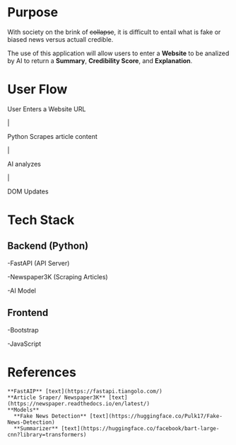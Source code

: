 # Purpose
  With society on the brink of ~~collapse~~, it is difficult to entail what is fake or biased news versus actuall credible. 
  
  The use of this application will allow users to enter a **Website** to be analized by AI to return a **Summary**, **Credibility Score**, and **Explanation**.

# User Flow
User Enters a Website URL

  |
  
Python Scrapes article content

  |
  
AI analyzes 

  |
  
DOM Updates

  
# Tech Stack
## Backend (Python)

  -FastAPI (API Server)
  
  -Newspaper3K (Scraping Articles)
  
  -AI Model

  
## Frontend

  -Bootstrap
  
  -JavaScript


# References
    **FastAIP** [text](https://fastapi.tiangolo.com/)
    **Article Sraper/ Newspaper3K** [text](https://newspaper.readthedocs.io/en/latest/)
    **Models**
      **Fake News Detection** [text](https://huggingface.co/Pulk17/Fake-News-Detection)
      **Summarizer** [text](https://huggingface.co/facebook/bart-large-cnn?library=transformers)